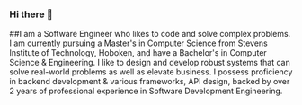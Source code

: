 ### Hi there 👋
##I am a Software Engineer who likes to code and solve complex problems. I am currently pursuing a Master's in Computer Science from Stevens Institute of Technology, Hoboken, and have a Bachelor's in Computer Science & Engineering. I like to design and develop robust systems that can solve real-world problems as well as elevate business.  I possess proficiency in backend development & various frameworks, API design, backed by over 2 years of professional experience in Software Development Engineering.

<!--
**chakravartikothadiya/chakravartikothadiya** is a ✨ _special_ ✨ repository because its `README.md` (this file) appears on your GitHub profile.

Here are some ideas to get you started:

- 🔭 I’m currently working on ...
- 🌱 I’m currently learning ...
- 👯 I’m looking to collaborate on ...
- 🤔 I’m looking for help with ...
- 💬 Ask me about ...
- 📫 How to reach me: ...
- 😄 Pronouns: ...
- ⚡ Fun fact: ...
-->
